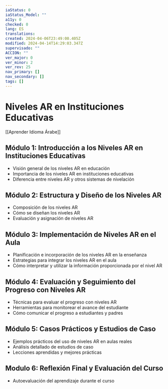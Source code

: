 ```yaml
---
iaStatus: 0
iaStatus_Model: ""
a11y: 0
checked: 0
lang: ES
translations: 
created: 2024-04-06T23:49:00.405Z
modified: 2024-04-14T14:29:03.347Z
supervisado: ""
ACCION: ""
ver_major: 0
ver_minor: 2
ver_rev: 25
nav_primary: []
nav_secondary: []
tags: []
---
```

# Niveles AR en Instituciones Educativas

[[Aprender Idioma Árabe]]

## Módulo 1: Introducción a los Niveles AR en Instituciones Educativas

- Visión general de los niveles AR en educación
- Importancia de los niveles AR en instituciones educativas
- Diferencia entre niveles AR y otros sistemas de nivelación

## Módulo 2: Estructura y Diseño de los Niveles AR

- Composición de los niveles AR
- Cómo se diseñan los niveles AR 
- Evaluación y asignación de niveles AR 

## Módulo 3: Implementación de Niveles AR en el Aula

- Planificación e incorporación de los niveles AR en la enseñanza 
- Estrategias para integrar los niveles AR en el aula 
- Cómo interpretar y utilizar la información proporcionada por el nivel AR 

## Módulo 4: Evaluación y Seguimiento del Progreso con Niveles AR

- Técnicas para evaluar el progreso con niveles AR 
- Herramientas para monitorear el avance del estudiante 
- Cómo comunicar el progreso a estudiantes y padres 

## Módulo 5: Casos Prácticos y Estudios de Caso

- Ejemplos prácticos del uso de niveles AR en aulas reales 
- Análisis detallado de estudios de caso 
- Lecciones aprendidas y mejores prácticas 

## Modulo 6: Reflexión Final y Evaluación del Curso

- Autoevaluación del aprendizaje durante el curso
